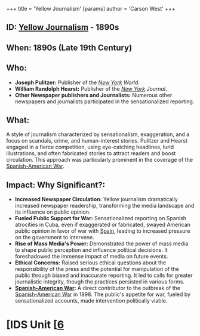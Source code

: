 +++
 title = 'Yellow Journalism'
[params]
	author = 'Carson West'
+++
## ID: [Yellow Journalism](./../yellow-journalism/) - 1890s

## When: 1890s (Late 19th Century)

## Who:
* **Joseph Pulitzer:** Publisher of the *[New York](./../new-york/) World*.
* **William Randolph Hearst:** Publisher of the *[New York](./../new-york/) Journal*.
* **Other Newspaper publishers and Journalists:**  Numerous other newspapers and journalists participated in the sensationalized reporting.


## What: 
A style of journalism characterized by sensationalism, exaggeration, and a focus on scandals, crime, and human-interest stories.  Pulitzer and Hearst engaged in a fierce competition, using eye-catching headlines, lurid illustrations, and often fabricated stories to attract readers and boost circulation. This approach was particularly prominent in the coverage of the [Spanish-American War](./../spanish-american-war/).

## Impact: Why Significant?:
* **Increased Newspaper Circulation:** Yellow journalism dramatically increased newspaper readership, transforming the media landscape and its influence on public opinion.
* **Fueled Public Support for War:** Sensationalized reporting on Spanish atrocities in Cuba, even if exaggerated or fabricated, swayed American public opinion in favor of war with [Spain](./../spain/), leading to increased pressure on the government to intervene.
* **Rise of Mass Media's Power:** Demonstrated the power of mass media to shape public perception and influence political decisions.  It foreshadowed the immense impact of media on future events.
* **Ethical Concerns:** Raised serious ethical questions about the responsibility of the press and the potential for manipulation of the public through biased and inaccurate reporting.  It led to calls for greater journalistic integrity, though the practices persisted in various forms.
* **[Spanish-American War](./../spanish-american-war/):**  A direct contributor to the outbreak of the [Spanish-American War](./../spanish-american-war/) in 1898.  The public's appetite for war, fueled by sensationalized accounts, made intervention politically viable.

# [IDS Unit [[6](./../ids-unit-[[6/)